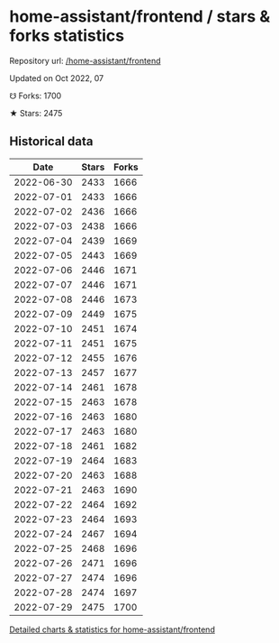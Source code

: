 # home-assistant/frontend / stars & forks statistics

Repository url: [/home-assistant/frontend](https://github.com/home-assistant/frontend)

Updated on Oct 2022, 07

☋ Forks: 1700

★ Stars: 2475

## Historical data
| Date | Stars | Forks |
|------|-------|-------|
| 2022-06-30 | 2433 | 1666 | 
| 2022-07-01 | 2433 | 1666 | 
| 2022-07-02 | 2436 | 1666 | 
| 2022-07-03 | 2438 | 1666 | 
| 2022-07-04 | 2439 | 1669 | 
| 2022-07-05 | 2443 | 1669 | 
| 2022-07-06 | 2446 | 1671 | 
| 2022-07-07 | 2446 | 1671 | 
| 2022-07-08 | 2446 | 1673 | 
| 2022-07-09 | 2449 | 1675 | 
| 2022-07-10 | 2451 | 1674 | 
| 2022-07-11 | 2451 | 1675 | 
| 2022-07-12 | 2455 | 1676 | 
| 2022-07-13 | 2457 | 1677 | 
| 2022-07-14 | 2461 | 1678 | 
| 2022-07-15 | 2463 | 1678 | 
| 2022-07-16 | 2463 | 1680 | 
| 2022-07-17 | 2463 | 1680 | 
| 2022-07-18 | 2461 | 1682 | 
| 2022-07-19 | 2464 | 1683 | 
| 2022-07-20 | 2463 | 1688 | 
| 2022-07-21 | 2463 | 1690 | 
| 2022-07-22 | 2464 | 1692 | 
| 2022-07-23 | 2464 | 1693 | 
| 2022-07-24 | 2467 | 1694 | 
| 2022-07-25 | 2468 | 1696 | 
| 2022-07-26 | 2471 | 1696 | 
| 2022-07-27 | 2474 | 1696 | 
| 2022-07-28 | 2474 | 1697 | 
| 2022-07-29 | 2475 | 1700 | 


[Detailed charts & statistics for home-assistant/frontend](https://reviewgithub.com/rep/home-assistant/frontend)
